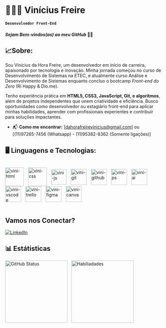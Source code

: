 # 🧑🏻‍💻 Vinícius Freire

**`Desenvolvedor Front-End`** 

#### ___*Sejam Bem-vindos(as) ao meu GitHub*___ 👋🏻

## 📈Sobre:

Sou Vinícius da Hora Freire, um desenvolvedor em início de carreira, apaixonado por tecnologia e inovação. Minha jornada começou no curso de Desenvolvimento de Sistemas na ETEC, e atualmente curso Análise e Desenvolvimento de Sistemas enquanto concluo o bootcamp *Front-end do Zero* (Ri Happy & Dio.me).

Tenho experiência prática em **HTML5, CSS3, JavaScript, Git, e algoritmos**, além de projetos independentes que unem criatividade e eficiência. Busco oportunidades como desenvolvedor ou estagiário front-end para aplicar minhas habilidades, aprender com profissionais experientes e contribuir para soluções impactantes.

 - 📬 **Como me encontrar:** [dahorafreirevinicius@gmail.com] ou [(11)97265-7456 (Whatsapp) - (11)95382-8362 (Somente ligações)]


## 🖥️ Linguagens e Tecnologias:

<div style="display: inline_block"><br>

<img align="center" style="padding-right:10px" alt="vini-html" height= "60px" width="60px" src="https://cdn.jsdelivr.net/gh/devicons/devicon@latest/icons/html5/html5-original-wordmark.svg" />  
<img align="center" style="padding-right:10px" alt="vini-css" height= "60px" width="60px" src="https://cdn.jsdelivr.net/gh/devicons/devicon@latest/icons/css3/css3-original-wordmark.svg" />
<img align="center" style="padding-right:10px" alt="vini-js" height= "49px" width="49px" src="https://cdn.jsdelivr.net/gh/devicons/devicon@latest/icons/javascript/javascript-original.svg" />
<img align="center" style="padding-right:10px" alt="vini-git" height= "51px" width="51px" src="https://cdn.jsdelivr.net/gh/devicons/devicon@latest/icons/git/git-plain.svg" />
<img align="center" style="padding-right:10px" alt="vini-github" height= "51px" width="51px" src="https://cdn.jsdelivr.net/gh/devicons/devicon@latest/icons/github/github-original.svg" />
<img align="center" style="padding-right:10px" alt="vini-ps" height= "51px" width="51px" src="https://cdn.jsdelivr.net/gh/devicons/devicon@latest/icons/photoshop/photoshop-original.svg" />
<img align="center" style="padding-right:10px" alt="vini-ai" height= "51px" width="51px" src="https://cdn.jsdelivr.net/gh/devicons/devicon@latest/icons/illustrator/illustrator-plain.svg" />
<img align="center" style="padding-right:10px" alt="vini-vscode" height= "51px" width="51px" src="https://cdn.jsdelivr.net/gh/devicons/devicon@latest/icons/vscode/vscode-original.svg" />
<img align="center" style="padding-right:10px" alt="vini-trello" height= "51px" width="51px" src="https://cdn.jsdelivr.net/gh/devicons/devicon@latest/icons/trello/trello-original-wordmark.svg" />
<img align="center" style="padding-right:10px" alt="vini-figma" height= "51px" width="51px"s src="https://cdn.jsdelivr.net/gh/devicons/devicon@latest/icons/figma/figma-original.svg" />
<img align="center" style="padding-right:10px" alt="vini-canva" height= "51px" width="51px"  src="https://cdn.jsdelivr.net/gh/devicons/devicon@latest/icons/canva/canva-original.svg" />
          
</div><br>

## Vamos nos Conectar?

[![LinkedIn](https://img.shields.io/badge/LinkedIn-0077B5?style=for-the-badge&logo=linkedin&logoColor=white)](https://www.linkedin.com/in/vinícius-dahora-freire//)

## 📊 Estátisticas

<p>
    <img align="left" alt="GitHub Status" height="200" style="padding-right:10px;" src="https://github-readme-stats.vercel.app/api?username=Vinicius-Hora-freire&theme=github_dark&include_all_commits=true&locale=pt-br">
</p>

<p>
    <img align="left" alt="Habiliadades" height="200" style="padding-right:10px;" src="https://github-readme-stats.vercel.app/api/top-langs/?username=Vinicius-Hora-freire&layout=compact&langs_count=16&theme=github_dark">
</p>

